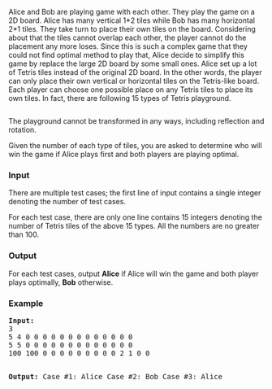 <p>Alice and Bob are playing game with each other. They play the game on a 2D board. Alice has many vertical 1*2 tiles while Bob has many horizontal 2*1 tiles. They take turn to place their own tiles on the board. Considering about that the tiles cannot overlap each other, the player cannot do the placement any more loses. Since this is such a complex game that they could not find optimal method to play that, Alice decide to simplify this game by replace the large 2D board by some small ones. Alice set up a lot of Tetris tiles instead of the original 2D board. In the other words, the player can only place their own vertical or horizontal tiles on the Tetris-like board. Each player can choose one possible place on any Tetris tiles to place its own tiles. In fact, there are following 15 types of Tetris playground.</p>
<p><img src="../../../content/john_jones:tetrisgm.jpg" alt=""></p>
<p>The playground cannot be transformed in any ways, including reflection and rotation.</p>
<p>Given the number of each type of tiles, you are asked to determine who will win the game if Alice plays first and both players are playing optimal.</p>
<h3>Input</h3>
<p>There are multiple test cases; the first line of input contains a single integer denoting the number of test cases.</p>
<p>For each test case, there are only one line contains 15 integers denoting the number of Tetris tiles of the above 15 types. All the numbers are no greater than 100.</p>
<h3>Output</h3>
<p>For each test cases, output <strong>Alice</strong> if Alice will win the game and both player plays optimally, <strong>Bob</strong> otherwise.</p>
<h3>Example</h3>
<pre><strong>Input:</strong>
3
5 4 0 0 0 0 0 0 0 0 0 0 0 0 0
5 5 0 0 0 0 0 0 0 0 0 0 0 0 0
100 100 0 0 0 0 0 0 0 0 0 2 1 0 0

<strong>Output:</strong>
Case #1: Alice
Case #2: Bob
Case #3: Alice
</pre>